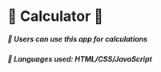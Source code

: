 # 🔹 Calculator 🔹
##### 🔹 <em>Users can use this app for calculations</em>
##### 🔹 <em>Languages used: HTML/CSS/JavaScript</em>
